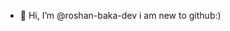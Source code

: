 - 👋 Hi, I’m @roshan-baka-dev
  i am new to github:)

<!---
roshan-baka-dev/roshan-baka-dev is a ✨ special ✨ repository because its `README.md` (this file) appears on your GitHub profile.
You can click the Preview link to take a look at your changes.
--->
